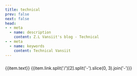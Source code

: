 ```yaml
---
title: technical
prev: false
next: false
head:
- - meta
  - name: description
    content: Z.L Vansiit's blog - Technical
- - meta
  - name: keywords
    content: Technical Vansiit
---
```


<script setup>
import { useData } from 'vitepress'

const { site } = useData()

</script>

<div v-for="(item, index) in site.themeConfig.sidebar[0].items.reverse()" style="line-height:40px">
  <a :href="item.link" :class="$style.a"> {{item.text}} </a>
  <span :class="$style.span">{{item.link.split('/')[2].split('-').slice(0, 3).join('-')}}</span>
</div>

<style module>
.a {
  cursor: pointer;
  text-decoration:none;
}
.span{
  float: right;
}
</style>

